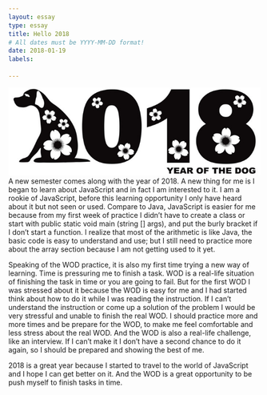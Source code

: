```yaml
---
layout: essay
type: essay
title: Hello 2018
# All dates must be YYYY-MM-DD format!
date: 2018-01-19
labels:

---
```

<img class=" image width=100" src="../images/2018.jpg">
  A new semester comes along with the year of 2018. A new thing for me is I began to learn about JavaScript and in fact I am interested to it. I am a rookie of JavaScript, before this learning opportunity I only have heard about it but not seen or used. Compare to Java, JavaScript is easier for me because from my first week of practice I didn’t have to create a class or start with public static void main (string [] args), and put the burly bracket if I don’t start a function. I realize that most of the arithmetic is like Java, the basic code is easy to understand and use; but I still need to practice more about the array section because I am not getting used to it yet. 
	
  
  
  
  Speaking of the WOD practice, it is also my first time trying a new way of learning. Time is pressuring me to finish a task. WOD is a real-life situation of finishing the task in time or you are going to fail. But for the first WOD I was stressed about it because the WOD is easy for me and I had started think about how to do it while I was reading the instruction. If I can’t understand the instruction or come up a solution of the problem I would be very stressful and unable to finish the real WOD. I should practice more and more times and be prepare for the WOD, to make me feel comfortable and less stress about the real WOD. And the WOD is also a real-life challenge, like an interview. If I can’t make it I don’t have a second chance to do it again, so I should be prepared and showing the best of me.   
	
  
  
  
  
  2018 is a great year because I started to travel to the world of JavaScript and I hope I can get better on it. And the WOD is a great opportunity to be push myself to finish tasks in time. 

